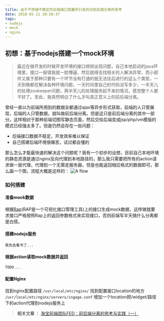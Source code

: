 ```yaml
---
title: 由于不停被不稳定的后端接口阻塞所引发的对前后端分离的思考
date: 2018-05-11 20:58:47
tags: 
- nodejs 
- mock 
- nginx
---
```


## 初想：基于nodejs搭建一个mock环境

> 最近在做开发的时候开发环境的接口频频出现问题，自己本地启动的java环境里，接口一报错我就一脸懵逼，然后就得去找相关的人解决异常，而小部件又属于那种只要有一个环节没有打通的就无法往后进行的这么个类型，一天到晚都在解决各种环境问题，一天时间里自己的代码没写多少，一半天儿的处理zookeeper问题，两半天儿的处理服务起不来的情况，感觉整个人都不好了。至此，我突然明白了什么才叫真正意义上的前后端分离。

曾经一直以为前端所用到的数据全都通过ajax等异步形式获取，前端的人只管展现，后端的人只管数据，就叫做前后端分离。但是这只是前后端分离的其中一部分。这样相对于那种前端切图写静态页面，然后交给后端变成jsp/php/vm模版的模式已经强太多了。但是仍然会存在一些问题：

- 后端接口数据不稳定，开发效率难以保证
- 自己搭建后端环境很痛苦，试过都会懂的

那么怎么才能最快速的解决这个问题呢？我有一个初步的设想，目前自己本地环境的静态资源是通过nginx反向代理到本地路径的，那么我只需要把所有的action请求做一层代理，代理到一个无需走服务器，但是也能返回相应格式的数据即可。那么画一个图，流程大概是这样的：
![A flow](http://chuantu.biz/t6/309/1526047711x-1404781186.png)

### 如何搭建

#### **准备mock数据**
根据[Rap](http://rap.ingageapp.com)(RAP是一个可视化接口管理工具)上的接口生成mock数据，这样做就要求接口严格按照Rap上的返回参数格式来实现接口，否则前端写半天搞什么分离都是白搭。
#### **搭建nodejs服务**
`我先去看书了...`
#### **根据action读取mock数据并返回**
`TODO...`
#### **配置Nginx**
找到nginx配置路径 `/usr/local/etc/nginx/`
找到配置接口location的地方 `/usr/local/etc/nginx/servers/ingage.conf`
增加一个location把/widget/路径下的action代理到nodejs服务上


> **相关文章 ：**
[淘宝前端团队FED：前后端分离的思考与实践（一）](http://taobaofed.org/blog/2014/04/05/practice-of-separation-of-front-end-from-back-end/)